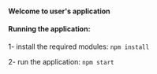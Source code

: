 #### Welcome to user's application

#### Running the application:

1- install the required modules:
`npm install`

2- run the application:
`npm start`